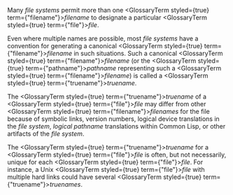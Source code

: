  



Many *file systems* permit more than one <GlossaryTerm styled={true} term={"filename"}><i>filename</i></GlossaryTerm> to designate a particular <GlossaryTerm styled={true} term={"file"}><i>file</i></GlossaryTerm>. 



Even where multiple names are possible, most *file systems* have a convention for generating a canonical <GlossaryTerm styled={true} term={"filename"}><i>filename</i></GlossaryTerm> in such situations. Such a canonical <GlossaryTerm styled={true} term={"filename"}><i>filename</i></GlossaryTerm> (or the <GlossaryTerm styled={true} term={"pathname"}><i>pathname</i></GlossaryTerm> representing such a <GlossaryTerm styled={true} term={"filename"}><i>filename</i></GlossaryTerm>) is called a <GlossaryTerm styled={true} term={"truename"}><i>truename</i></GlossaryTerm>. 



The <GlossaryTerm styled={true} term={"truename"}><i>truename</i></GlossaryTerm> of a <GlossaryTerm styled={true} term={"file"}><i>file</i></GlossaryTerm> may differ from other <GlossaryTerm styled={true} term={"filename"}><i>filenames</i></GlossaryTerm> for the file because of symbolic links, version numbers, logical device translations in the *file system*, *logical pathname* translations within Common Lisp, or other artifacts of the *file system*. 



The <GlossaryTerm styled={true} term={"truename"}><i>truename</i></GlossaryTerm> for a <GlossaryTerm styled={true} term={"file"}><i>file</i></GlossaryTerm> is often, but not necessarily, unique for each <GlossaryTerm styled={true} term={"file"}><i>file</i></GlossaryTerm>. For instance, a Unix <GlossaryTerm styled={true} term={"file"}><i>file</i></GlossaryTerm> with multiple hard links could have several <GlossaryTerm styled={true} term={"truename"}><i>truenames</i></GlossaryTerm>. 



